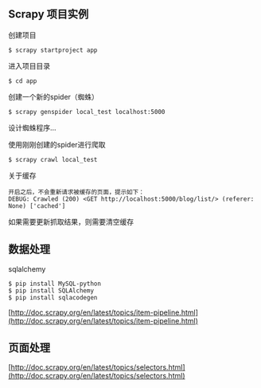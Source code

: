 ## Scrapy 项目实例

创建项目
```
$ scrapy startproject app
```

进入项目目录
```
$ cd app
```

创建一个新的spider（蜘蛛）
```
$ scrapy genspider local_test localhost:5000
```

设计蜘蛛程序...

使用刚刚创建的spider进行爬取
```
$ scrapy crawl local_test
```

关于缓存
```
开启之后，不会重新请求被缓存的页面，提示如下：
DEBUG: Crawled (200) <GET http://localhost:5000/blog/list/> (referer: None) ['cached']
```

如果需要更新抓取结果，则需要清空缓存


## 数据处理

sqlalchemy

```
$ pip install MySQL-python
$ pip install SQLAlchemy
$ pip install sqlacodegen
```
[http://doc.scrapy.org/en/latest/topics/item-pipeline.html](http://doc.scrapy.org/en/latest/topics/item-pipeline.html)


## 页面处理
[http://doc.scrapy.org/en/latest/topics/selectors.html](http://doc.scrapy.org/en/latest/topics/selectors.html)

